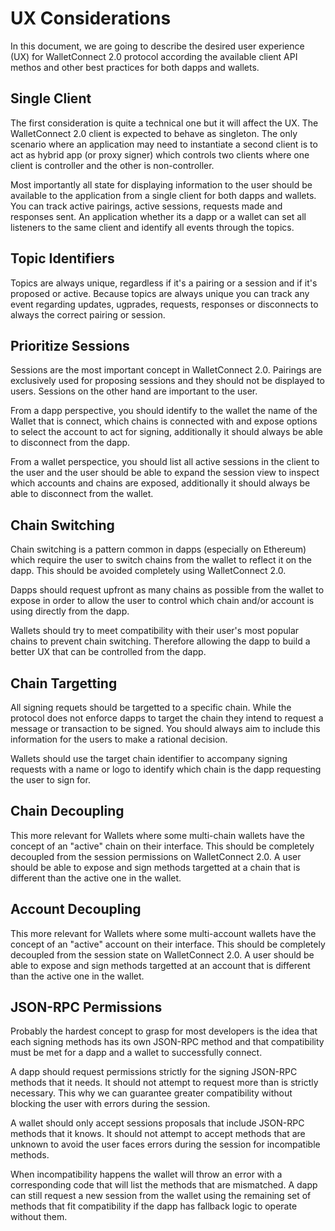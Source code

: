 # UX Considerations

In this document, we are going to describe the desired user experience (UX) for WalletConnect 2.0 protocol according the available client API methos and other best practices for both dapps and wallets.

## Single Client

The first consideration is quite a technical one but it will affect the UX. The WalletConnect 2.0 client is expected to behave as singleton. The only scenario where an application may need to instantiate a second client is to act as hybrid app (or proxy signer) which controls two clients where one client is controller and the other is non-controller.

Most importantly all state for displaying information to the user should be available to the application from a single client for both dapps and wallets. You can track active pairings, active sessions, requests made and responses sent. An application whether its a dapp or a wallet can set all listeners to the same client and identify all events through the topics.

## Topic Identifiers

Topics are always unique, regardless if it's a pairing or a session and if it's proposed or active. Because topics are always unique you can track any event regarding updates, ugprades, requests, responses or disconnects to always the correct pairing or session.

## Prioritize Sessions

Sessions are the most important concept in WalletConnect 2.0. Pairings are exclusively used for proposing sessions and they should not be displayed to users. Sessions on the other hand are important to the user.

From a dapp perspective, you should identify to the wallet the name of the Wallet that is connect, which chains is connected with and expose options to select the account to act for signing, additionally it should always be able to disconnect from the dapp.

From a wallet perspectice, you should list all active sessions in the client to the user and the user should be able to expand the session view to inspect which accounts and chains are exposed, additionally it should always be able to disconnect from the wallet.

## Chain Switching

Chain switching is a pattern common in dapps (especially on Ethereum) which require the user to switch chains from the wallet to reflect it on the dapp. This should be avoided completely using WalletConnect 2.0.

Dapps should request upfront as many chains as possible from the wallet to expose in order to allow the user to control which chain and/or account is using directly from the dapp.

Wallets should try to meet compatibility with their user's most popular chains to prevent chain switching. Therefore allowing the dapp to build a better UX that can be controlled from the dapp.

## Chain Targetting

All signing requets should be targetted to a specific chain. While the protocol does not enforce dapps to target the chain they intend to request a message or transaction to be signed. You should always aim to include this information for the users to make a rational decision.

Wallets should use the target chain identifier to accompany signing requests with a name or logo to identify which chain is the dapp requesting the user to sign for.

## Chain Decoupling

This more relevant for Wallets where some multi-chain wallets have the concept of an "active" chain on their interface. This should be completely decoupled from the session permissions on WalletConnect 2.0. A user should be able to expose and sign methods targetted at a chain that is different than the active one in the wallet.

## Account Decoupling

This more relevant for Wallets where some multi-account wallets have the concept of an "active" account on their interface. This should be completely decoupled from the session state on WalletConnect 2.0. A user should be able to expose and sign methods targetted at an account that is different than the active one in the wallet.

## JSON-RPC Permissions

Probably the hardest concept to grasp for most developers is the idea that each signing methods has its own JSON-RPC method and that compatibility must be met for a dapp and a wallet to successfully connect.

A dapp should request permissions strictly for the signing JSON-RPC methods that it needs. It should not attempt to request more than is strictly necessary. This why we can guarantee greater compatibility without blocking the user with errors during the session.

A wallet should only accept sessions proposals that include JSON-RPC methods that it knows. It should not attempt to accept methods that are unknown to avoid the user faces errors during the session for incompatible methods.

When incompatibility happens the wallet will throw an error with a corresponding code that will list the methods that are mismatched. A dapp can still request a new session from the wallet using the remaining set of methods that fit compatibility if the dapp has fallback logic to operate without them.
